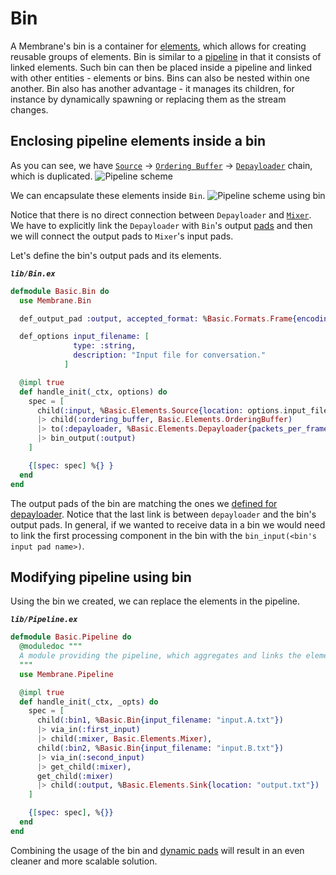 # Bin

A Membrane's bin is a container for [elements](../glossary/glossary.md#element), which allows for creating reusable groups of elements.
Bin is similar to a [pipeline](../glossary/glossary.md#pipeline) in that it consists of linked elements. Such bin can then be placed inside a pipeline and linked with other entities - elements or bins. Bins can also be nested within one another.
Bin also has another advantage - it manages its children, for instance by dynamically spawning or replacing them as the stream changes.

## Enclosing pipeline elements inside a bin

As you can see, we have [`Source`](../glossary/glossary.md#source) -> [`Ordering Buffer`](../glossary/glossary.md#jitter-buffer--ordering-buffer) -> [`Depayloader`](../glossary/glossary.md#payloader-and-depayloader) chain, which is duplicated.
![Pipeline scheme](assets/images/basic_pipeline.png) <br>

We can encapsulate these elements inside `Bin`.
![Pipeline scheme using bin](assets/images/basic_pipeline_bin.png) <br>

Notice that there is no direct connection between `Depayloader` and [`Mixer`](../glossary/glossary.md#mixer). We have to explicitly link the `Depayloader` with `Bin`'s output [pads](../glossary/glossary.md#pad) and then we will connect the output pads to `Mixer`'s input pads.

Let's define the bin's output pads and its elements.

**_`lib/Bin.ex`_**

```elixir
defmodule Basic.Bin do
  use Membrane.Bin

  def_output_pad :output, accepted_format: %Basic.Formats.Frame{encoding: :utf8}

  def_options input_filename: [
              type: :string,
              description: "Input file for conversation."
            ]

  @impl true
  def handle_init(_ctx, options) do
    spec = [
      child(:input, %Basic.Elements.Source{location: options.input_filename})
      |> child(:ordering_buffer, Basic.Elements.OrderingBuffer)
      |> to(:depayloader, %Basic.Elements.Depayloader{packets_per_frame: 4}) 
      |> bin_output(:output)
    ]

    {[spec: spec] %{} }
  end
end
```

The output pads of the bin are matching the ones we [defined for depayloader](/basic_pipeline/08_Depayloader.md#libelementsdepayloaderex-2).
Notice that the last link is between `depayloader` and the bin's output pads. In general, if we wanted to receive data in a bin we would need to link the first processing component in the bin with the `bin_input(<bin's input pad name>)`.

## Modifying pipeline using bin

Using the bin we created, we can replace the elements in the pipeline.

**_`lib/Pipeline.ex`_**


```elixir
defmodule Basic.Pipeline do
  @moduledoc """
  A module providing the pipeline, which aggregates and links the elements.
  """
  use Membrane.Pipeline

  @impl true
  def handle_init(_ctx, _opts) do
    spec = [
      child(:bin1, %Basic.Bin{input_filename: "input.A.txt"}) 
      |> via_in(:first_input)
      |> child(:mixer, Basic.Elements.Mixer),
      child(:bin2, %Basic.Bin{input_filename: "input.B.txt"}) 
      |> via_in(:second_input) 
      |> get_child(:mixer),
      get_child(:mixer) 
      |> child(:output, %Basic.Elements.Sink{location: "output.txt"})
    ]

    {[spec: spec], %{}}
  end
end
```

Combining the usage of the bin and [dynamic pads](03_DynamicPads.md) will result in an even cleaner and more scalable solution.
